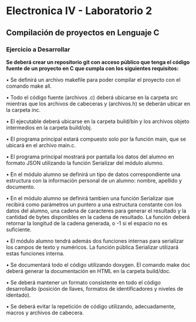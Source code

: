 # Electronica IV - Laboratorio 2

##  Compilación de proyectos en Lenguaje C

### Ejercicio a Desarrollar

**Se deberá crear un repositorio git con acceso público que tenga el código fuente de un proyecto
en C que cumpla con los siguientes requisitos:**

• Se definirá un archivo makefile para poder compilar el proyecto con el comando make all.

• Todo el código fuente (archivos .c) deberá ubicarse en la carpeta src mientras que los archivos de cabeceras y (archivos.h) se deberán ubicar en la carpeta inc.

• El ejecutable deberá ubicarse en la carpeta build/bin y los archivos objeto intermedios en
la carpeta build/obj.

• El programa principal estará compuesto solo por la función main, que se ubicará en el archivo
main.c.

• El programa principal mostrará por pantalla los datos del alumno en formato JSON utilizando
la función Serializar del módulo alumno.

• En el módulo alumno se definirá un tipo de datos correspondiente una estructura con la
información personal de un alumno: nombre, apellido y documento.

• En el módulo alumno se definirá tambien una función Serializar que recibirá como parámetros un puntero a una estructura constante con los datos del alumno, una cadena de
caracteres para generar el resultado y la cantidad de bytes disponibles en la cadena de resultado. La función deberá retornar la longitud de la cadena generada, o -1 si el espacio no
es suficiente.

• El módulo alumno tendrá además dos funciones internas para serializar los campos de texto
y numéricos. La función pública Serializar utilizará estas funciones interna.

• Se documentará todo el código utilizando doxygen. El comando make doc deberá generar la
documentación en HTML en la carpeta build/doc.

• Se deberá mantener un formato consistente en todo el código desarrollado (posición de llaves, formatos de identificadores y niveles de identado).

• Se deberá evitar la repetición de código utilizando, adecuadamente, macros y archivos de
cabecera.

